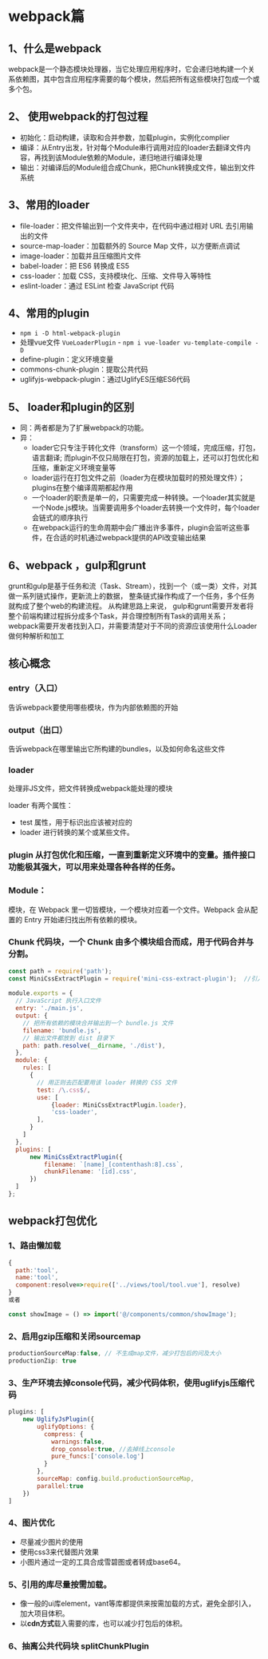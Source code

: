 # webpack篇
## 1、什么是webpack
webpack是一个静态模块处理器，当它处理应用程序时，它会递归地构建一个关系依赖图，其中包含应用程序需要的每个模块，然后把所有这些模块打包成一个或多个包。
## 2、 使用webpack的打包过程
- 初始化：启动构建，读取和合并参数，加载plugin，实例化complier
- 编译：从Entry出发，针对每个Module串行调用对应的loader去翻译文件内容，再找到该Module依赖的Module，递归地进行编译处理
- 输出：对编译后的Module组合成Chunk，把Chunk转换成文件，输出到文件系统 


## 3、常用的loader
- file-loader：把文件输出到一个文件夹中，在代码中通过相对 URL 去引用输出的文件
- source-map-loader：加载额外的 Source Map 文件，以方便断点调试
- image-loader：加载并且压缩图片文件
- babel-loader：把 ES6 转换成 ES5
- css-loader：加载 CSS，支持模块化、压缩、文件导入等特性
- eslint-loader：通过 ESLint 检查 JavaScript 代码
## 4、常用的plugin
-  `npm i -D html-webpack-plugin`
- 处理vue文件 `VueLoaderPlugin` - `npm i vue-loader vu-template-compile -D`
- define-plugin：定义环境变量
- commons-chunk-plugin：提取公共代码
- uglifyjs-webpack-plugin：通过UglifyES压缩ES6代码 


## 5、 loader和plugin的区别
- 同：两者都是为了扩展webpack的功能。
- 异：
  - loader它只专注于转化文件（transform）这一个领域，完成压缩，打包，语言翻译; 而plugin不仅只局限在打包，资源的加载上，还可以打包优化和压缩，重新定义环境变量等
  - loader运行在打包文件之前（loader为在模块加载时的预处理文件）；plugins在整个编译周期都起作用
  - 一个loader的职责是单一的，只需要完成一种转换。一个loader其实就是一个Node.js模块。当需要调用多个loader去转换一个文件时，每个loader会链式的顺序执行
  - 在webpack运行的生命周期中会广播出许多事件，plugin会监听这些事件，在合适的时机通过webpack提供的API改变输出结果

## 6、webpack ，gulp和grunt
grunt和gulp是基于任务和流（Task、Stream），找到一个（或一类）文件，对其做一系列链式操作，更新流上的数据， 整条链式操作构成了一个任务，多个任务就构成了整个web的构建流程。
从构建思路上来说， gulp和grunt需要开发者将整个前端构建过程拆分成多个Task，并合理控制所有Task的调用关系； webpack需要开发者找到入口，并需要清楚对于不同的资源应该使用什么Loader做何种解析和加工

 
## 核心概念
### entry（入口）
告诉webpack要使用哪些模块，作为内部依赖图的开始

### output（出口）
告诉webpack在哪里输出它所构建的bundles，以及如何命名这些文件

### loader
处理非JS文件，把文件转换成webpack能处理的模块

loader 有两个属性：
- test 属性，用于标识出应该被对应的 
- loader 进行转换的某个或某些文件。
### plugin 从打包优化和压缩，一直到重新定义环境中的变量。插件接口功能极其强大，可以用来处理各种各样的任务。
### Module：
模块，在 Webpack 里一切皆模块，一个模块对应着一个文件。Webpack 会从配置的 Entry 开始递归找出所有依赖的模块。

### Chunk 代码块，一个 Chunk 由多个模块组合而成，用于代码合并与分割。

```js
const path = require('path');
const MiniCssExtractPlugin = require('mini-css-extract-plugin');  //引入plugin
 
module.exports = {
  // JavaScript 执行入口文件
  entry: './main.js',
  output: {
    // 把所有依赖的模块合并输出到一个 bundle.js 文件
    filename: 'bundle.js',
    // 输出文件都放到 dist 目录下
    path: path.resolve(__dirname, './dist'),
  },
  module: {
    rules: [
      {
        // 用正则去匹配要用该 loader 转换的 CSS 文件
        test: /\.css$/,
        use: [
            {loader: MiniCssExtractPlugin.loader},
            'css-loader',
        ],
      }
    ]
  },
  plugins: [
      new MiniCssExtractPlugin({
          filename: `[name]_[contenthash:8].css`,
          chunkFilename: '[id].css',
      })
  ]
};

```

## webpack打包优化
### 1、路由懒加载
```js
{
  path:'tool',
  name:'tool',
  component:resolve=>require(['../views/tool/tool.vue'], resolve)
}
或者

const showImage = () => import('@/components/common/showImage');
```
### 2、启用gzip压缩和关闭sourcemap
```js
productionSourceMap:false, // 不生成map文件，减少打包后的问及大小
productionZip: true
```
### 3、生产环境去掉console代码，减少代码体积，使用uglifyjs压缩代码
```js
plugins: [
    new UglifyJsPlugin({
        uglifyOptions: {
          compress: {
            warnings:false,
            drop_console:true, //去掉线上console
            pure_funcs:['console.log']
          }
        },
        sourceMap: config.build.productionSourceMap,
        parallel:true
    })
]
```
### 4、图片优化
- 尽量减少图片的使用
- 使用css3来代替图片效果
- 小图片通过一定的工具合成雪碧图或者转成base64。
### 5、引用的库尽量按需加载。
- 像一般的ui库element，vant等库都提供来按需加载的方式，避免全部引入，加大项目体积。
- 以**cdn方式**载入需要的库，也可以减少打包后的体积。

### 6、抽离公共代码块 splitChunkPlugin

